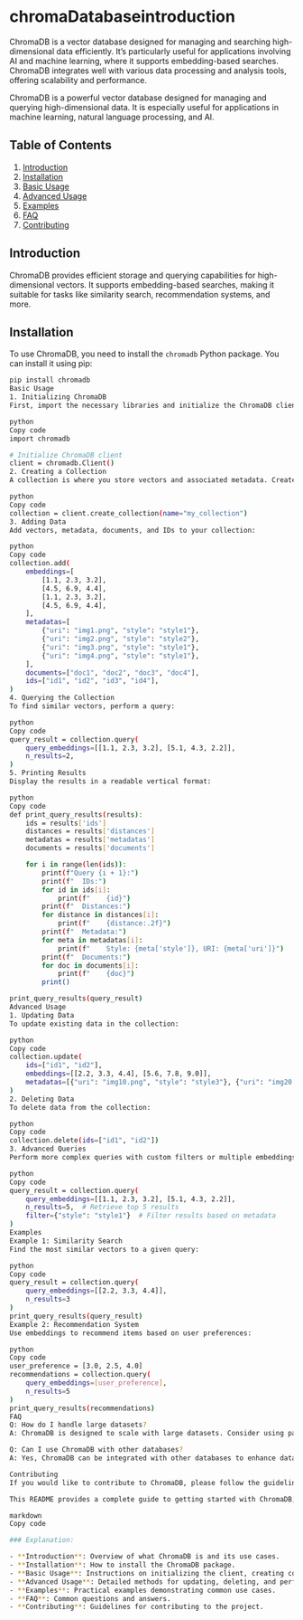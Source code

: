 # chromaDatabaseintroduction
 ChromaDB is a vector database designed for managing and searching high-dimensional data efficiently. It’s particularly useful for applications involving AI and machine learning, where it supports embedding-based searches. ChromaDB integrates well with various data processing and analysis tools, offering scalability and performance.


ChromaDB is a powerful vector database designed for managing and querying high-dimensional data. It is especially useful for applications in machine learning, natural language processing, and AI.

## Table of Contents
1. [Introduction](#introduction)
2. [Installation](#installation)
3. [Basic Usage](#basic-usage)
4. [Advanced Usage](#advanced-usage)
5. [Examples](#examples)
6. [FAQ](#faq)
7. [Contributing](#contributing)

## Introduction

ChromaDB provides efficient storage and querying capabilities for high-dimensional vectors. It supports embedding-based searches, making it suitable for tasks like similarity search, recommendation systems, and more.

## Installation

To use ChromaDB, you need to install the `chromadb` Python package. You can install it using pip:

```bash
pip install chromadb
Basic Usage
1. Initializing ChromaDB
First, import the necessary libraries and initialize the ChromaDB client:

python
Copy code
import chromadb

# Initialize ChromaDB client
client = chromadb.Client()
2. Creating a Collection
A collection is where you store vectors and associated metadata. Create a collection as follows:

python
Copy code
collection = client.create_collection(name="my_collection")
3. Adding Data
Add vectors, metadata, documents, and IDs to your collection:

python
Copy code
collection.add(
    embeddings=[
        [1.1, 2.3, 3.2],
        [4.5, 6.9, 4.4],
        [1.1, 2.3, 3.2],
        [4.5, 6.9, 4.4],
    ],
    metadatas=[
        {"uri": "img1.png", "style": "style1"},
        {"uri": "img2.png", "style": "style2"},
        {"uri": "img3.png", "style": "style1"},
        {"uri": "img4.png", "style": "style1"},
    ],
    documents=["doc1", "doc2", "doc3", "doc4"],
    ids=["id1", "id2", "id3", "id4"],
)
4. Querying the Collection
To find similar vectors, perform a query:

python
Copy code
query_result = collection.query(
    query_embeddings=[[1.1, 2.3, 3.2], [5.1, 4.3, 2.2]],
    n_results=2,
)
5. Printing Results
Display the results in a readable vertical format:

python
Copy code
def print_query_results(results):
    ids = results['ids']
    distances = results['distances']
    metadatas = results['metadatas']
    documents = results['documents']

    for i in range(len(ids)):
        print(f"Query {i + 1}:")
        print(f"  IDs:")
        for id in ids[i]:
            print(f"    {id}")
        print(f"  Distances:")
        for distance in distances[i]:
            print(f"    {distance:.2f}")
        print(f"  Metadata:")
        for meta in metadatas[i]:
            print(f"    Style: {meta['style']}, URI: {meta['uri']}")
        print(f"  Documents:")
        for doc in documents[i]:
            print(f"    {doc}")
        print()

print_query_results(query_result)
Advanced Usage
1. Updating Data
To update existing data in the collection:

python
Copy code
collection.update(
    ids=["id1", "id2"],
    embeddings=[[2.2, 3.3, 4.4], [5.6, 7.8, 9.0]],
    metadatas=[{"uri": "img10.png", "style": "style3"}, {"uri": "img20.png", "style": "style4"}]
)
2. Deleting Data
To delete data from the collection:

python
Copy code
collection.delete(ids=["id1", "id2"])
3. Advanced Queries
Perform more complex queries with custom filters or multiple embeddings:

python
Copy code
query_result = collection.query(
    query_embeddings=[[1.1, 2.3, 3.2], [5.1, 4.3, 2.2]],
    n_results=5,  # Retrieve top 5 results
    filter={"style": "style1"}  # Filter results based on metadata
)
Examples
Example 1: Similarity Search
Find the most similar vectors to a given query:

python
Copy code
query_result = collection.query(
    query_embeddings=[[2.2, 3.3, 4.4]],
    n_results=3
)
print_query_results(query_result)
Example 2: Recommendation System
Use embeddings to recommend items based on user preferences:

python
Copy code
user_preference = [3.0, 2.5, 4.0]
recommendations = collection.query(
    query_embeddings=[user_preference],
    n_results=5
)
print_query_results(recommendations)
FAQ
Q: How do I handle large datasets?
A: ChromaDB is designed to scale with large datasets. Consider using pagination for queries and indexing for faster search.

Q: Can I use ChromaDB with other databases?
A: Yes, ChromaDB can be integrated with other databases to enhance data management capabilities.

Contributing
If you would like to contribute to ChromaDB, please follow the guidelines in the CONTRIBUTING.md file and submit a pull request.

This README provides a complete guide to getting started with ChromaDB, including setup, basic and advanced usage, and examples. For more details, refer to the official documentation or source code.

markdown
Copy code

### Explanation:

- **Introduction**: Overview of what ChromaDB is and its use cases.
- **Installation**: How to install the ChromaDB package.
- **Basic Usage**: Instructions on initializing the client, creating collections, adding data, querying, and printing results.
- **Advanced Usage**: Detailed methods for updating, deleting, and performing advanced queries.
- **Examples**: Practical examples demonstrating common use cases.
- **FAQ**: Common questions and answers.
- **Contributing**: Guidelines for contributing to the project.
